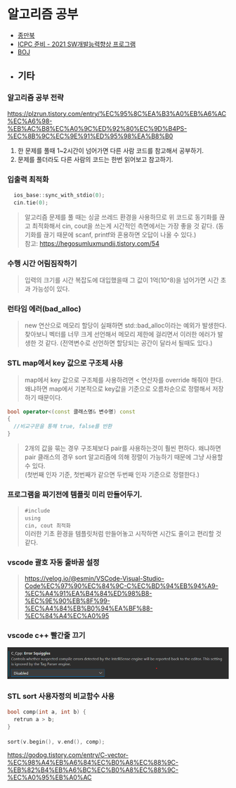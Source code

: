 # 알고리즘 공부
- [종만북](https://github.com/chisan01/Algorithm/tree/master/JongmanBook)
- [ICPC 준비 - 2021 SW개발능력향상 프로그램](https://github.com/chisan01/Algorithm/tree/master/ICPC)
- [BOJ](https://github.com/chisan01/Algorithm/tree/master/BOJ)
- ## 기타

### 알고리즘 공부 전략
https://plzrun.tistory.com/entry/%EC%95%8C%EA%B3%A0%EB%A6%AC%EC%A6%98-%EB%AC%B8%EC%A0%9C%ED%92%80%EC%9D%B4PS-%EC%8B%9C%EC%9E%91%ED%95%98%EA%B8%B0    
1. 한 문제를 풀때 1~2시간이 넘어가면 다른 사람 코드를 참고해서 공부하기.
2. 문제를 풀더라도 다른 사람의 코드는 한번 읽어보고 참고하기.

### 입출력 최적화
```c++
  ios_base::sync_with_stdio(0);
  cin.tie(0);
```
> 알고리즘 문제를 풀 때는 싱글 쓰레드 환경을 사용하므로 위 코드로 동기화를 끊고 최적화해서 cin, cout을 쓰는게 시간적인 측면에서는 가장 좋을 것 같다. (동기화를 끊기 때문에 scanf, printf와 혼용하면 오답이 나올 수 있다.)  
참고: https://hegosumluxmundij.tistory.com/54     
    
   
### 수행 시간 어림짐작하기
> 입력의 크기를 시간 복잡도에 대입했을때 그 값이 1억(10^8)을 넘어가면 시간 초과 가능성이 있다.     


### 런타임 에러(bad_alloc)
> new 연산으로 메모리 할당이 실패하면 std::bad_alloc이라는 예외가 발생한다. 찾아보니 벡터를 너무 크게 선언해서 메모리 제한에 걸리면서 이러한 에러가 발생한 것 같다. (전역변수로 선언하면 할당되는 공간이 달라서 될때도 있다.)      


### STL map에서 key 값으로 구조체 사용
> map에서 key 값으로 구조체를 사용하려면 < 연산자를 override 해줘야 한다.   
> 왜냐하면 map에서 기본적으로 key값을 기준으로 오름차순으로 정렬해서 저장하기 때문이다. 
```c++
bool operator<(const 클래스명& 변수명) const
{
  //비교구문을 통해 true, false를 반환
}
```
>  2개의 값을 묶는 경우 구조체보다 pair를 사용하는것이 훨씬 편하다.
왜냐하면 pair 클래스의 경우 sort 알고리즘에 의해 정렬이 가능하기 때문에 그냥 사용할 수 있다.   
(첫번째 인자 기준, 첫번째가 같으면 두번째 인자 기준으로 정렬한다.)

### 프로그램을 짜기전에 템플릿 미리 만들어두기.
>`#include`   
 `using`    
 `cin, cout 최적화`   
 이러한 기초 환경을 템플릿처럼 만들어놓고 시작하면 시간도 줄이고 편리할 것 같다.

### vscode 괄호 자동 줄바꿈 설정
> https://velog.io/@esmin/VSCode-Visual-Studio-Code%EC%97%90%EC%84%9C-C%EC%BD%94%EB%94%A9-%EC%A4%91%EA%B4%84%ED%98%B8-%EC%9E%90%EB%8F%99-%EC%A4%84%EB%B0%94%EA%BF%88-%EC%84%A4%EC%A0%95

### vscode c++ 빨간줄 끄기
![ErrorSquiggles](C_Cpp-ErrorSquiggles.png)

### STL sort 사용자정의 비교함수 사용
```c++
bool comp(int a, int b) {
  retrun a > b;
}

sort(v.begin(), v.end(), comp);
```
https://godog.tistory.com/entry/C-vector-%EC%98%A4%EB%A6%84%EC%B0%A8%EC%88%9C-%EB%82%B4%EB%A6%BC%EC%B0%A8%EC%88%9C-%EC%A0%95%EB%A0%AC